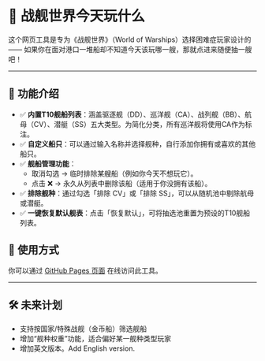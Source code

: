 # 🎯 战舰世界今天玩什么

这个网页工具是专为《战舰世界》（World of Warships）选择困难症玩家设计的 —— 如果你在面对港口一堆船却不知道今天该玩哪一艘，那就点进来随便抽一艘吧！

---

## 🔧 功能介绍

- ✅ **内置T10舰船列表**：涵盖驱逐舰（DD）、巡洋舰（CA）、战列舰（BB）、航母（CV）、潜艇（SS）五大类型。为简化分类，所有巡洋舰将使用CA作为标注。
- ✅ **自定义船只**：可以通过输入名称并选择舰种，自行添加你拥有或喜欢的其他船只。
- ✅ **舰船管理功能**：
  - 取消勾选 → 临时排除某艘船（例如你今天不想玩它）。
  - 点击 ❌ → 永久从列表中删除该船（适用于你没拥有该船）。
- ✅ **排除舰种**：通过勾选「排除 CV」或「排除 SS」，可以从随机池中剔除航母或潜艇。
- ✅ **一键恢复默认舰表**：点击「恢复默认」，可将抽选池重置为预设的T10舰船列表。

## 🚀 使用方式

你可以通过 [GitHub Pages 页面](https://turpanwest.github.io/wows-ship-draw/) 在线访问此工具。

---

## 🛠️ 未来计划

- 支持按国家/特殊战舰（金币船）筛选舰船
- 增加“舰种权重”功能，适合偏好某一舰种类型玩家
- 增加英文版本。Add English version. 

